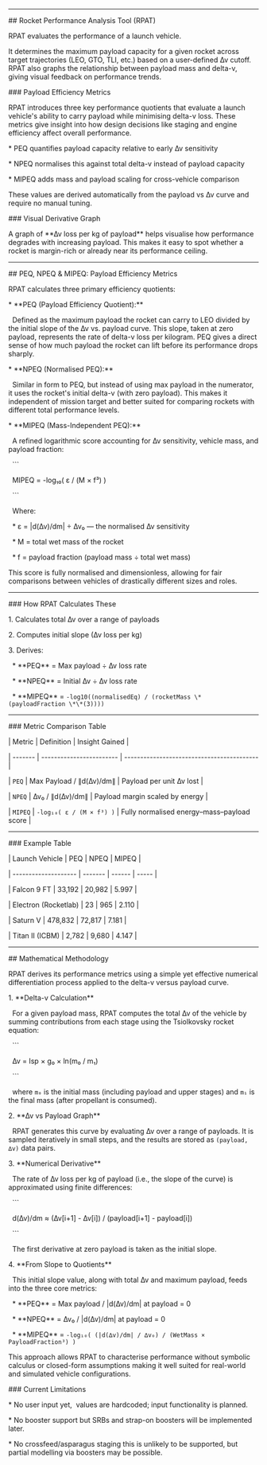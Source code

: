 

---



\## Rocket Performance Analysis Tool (RPAT)



RPAT evaluates the performance of a launch vehicle.



It determines the maximum payload capacity for a given rocket across target trajectories (LEO, GTO, TLI, etc.) based on a user-defined ∆v cutoff. RPAT also graphs the relationship between payload mass and delta-v, giving visual feedback on performance trends.



\### Payload Efficiency Metrics



RPAT introduces three key performance quotients that evaluate a launch vehicle's ability to carry payload while minimising delta-v loss. These metrics give insight into how design decisions like staging and engine efficiency affect overall performance.



\* PEQ quantifies payload capacity relative to early ∆v sensitivity

\* NPEQ normalises this against total delta-v instead of payload capacity

\* MIPEQ adds mass and payload scaling for cross-vehicle comparison



These values are derived automatically from the payload vs ∆v curve and require no manual tuning.



\### Visual Derivative Graph



A graph of \*\*∆v loss per kg of payload\*\* helps visualise how performance degrades with increasing payload. This makes it easy to spot whether a rocket is margin-rich or already near its performance ceiling.



---



\## PEQ, NPEQ \& MIPEQ: Payload Efficiency Metrics



RPAT calculates three primary efficiency quotients:



\* \*\*PEQ (Payload Efficiency Quotient):\*\*

&nbsp; Defined as the maximum payload the rocket can carry to LEO divided by the initial slope of the ∆v vs. payload curve. This slope, taken at zero payload, represents the rate of delta-v loss per kilogram. PEQ gives a direct sense of how much payload the rocket can lift before its performance drops sharply.



\* \*\*NPEQ (Normalised PEQ):\*\*

&nbsp; Similar in form to PEQ, but instead of using max payload in the numerator, it uses the rocket's initial delta-v (with zero payload). This makes it independent of mission target and better suited for comparing rockets with different total performance levels.



\* \*\*MIPEQ (Mass-Independent PEQ):\*\*

&nbsp; A refined logarithmic score accounting for ∆v sensitivity, vehicle mass, and payload fraction:



&nbsp; ```

&nbsp; MIPEQ = -log₁₀( ε / (M × f³) )

&nbsp; ```



&nbsp; Where:



&nbsp; \* ε = |d(∆v)/dm| ÷ ∆v₀ — the normalised ∆v sensitivity



&nbsp; \* M = total wet mass of the rocket



&nbsp; \* f = payload fraction (payload mass ÷ total wet mass)



This score is fully normalised and dimensionless, allowing for fair comparisons between vehicles of drastically different sizes and roles.



---



\### How RPAT Calculates These



1\. Calculates total ∆v over a range of payloads

2\. Computes initial slope (∆v loss per kg)

3\. Derives:



&nbsp;  \* \*\*PEQ\*\* = Max payload ÷ ∆v loss rate

&nbsp;  \* \*\*NPEQ\*\* = Initial ∆v ÷ ∆v loss rate

&nbsp;  \* \*\*MIPEQ\*\* = `-log10((normalisedEq) / (rocketMass \* (payloadFraction \*\*(3))))`



---



\### Metric Comparison Table



| Metric  | Definition               | Insight Gained                             |

| ------- | ------------------------ | ------------------------------------------ |

| `PEQ`   | Max Payload / ∥d(∆v)/dm∥ | Payload per unit ∆v lost                   |

| `NPEQ`  | ∆v₀ / ∥d(∆v)/dm∥         | Payload margin scaled by energy            |

| `MIPEQ` | `-log₁₀( ε / (M × f³) )` | Fully normalised energy–mass–payload score |



---



\### Example Table



| Launch Vehicle       | PEQ     | NPEQ   | MIPEQ |

| -------------------- | ------- | ------ | ----- |

| Falcon 9 FT          | 33,192  | 20,982 | 5.997 |

| Electron (Rocketlab) | 23      | 965    | 2.110 |

| Saturn V             | 478,832 | 72,817 | 7.181 |

| Titan II (ICBM)      | 2,782   | 9,680  | 4.147 |



---



\## Mathematical Methodology



RPAT derives its performance metrics using a simple yet effective numerical differentiation process applied to the delta-v versus payload curve.



1\. \*\*Delta-v Calculation\*\*

&nbsp;  For a given payload mass, RPAT computes the total ∆v of the vehicle by summing contributions from each stage using the Tsiolkovsky rocket equation:



&nbsp;  ```

&nbsp;  ∆v = Isp × g₀ × ln(m₀ / m₁)

&nbsp;  ```



&nbsp;  where `m₀` is the initial mass (including payload and upper stages) and `m₁` is the final mass (after propellant is consumed).



2\. \*\*∆v vs Payload Graph\*\*

&nbsp;  RPAT generates this curve by evaluating ∆v over a range of payloads. It is sampled iteratively in small steps, and the results are stored as `(payload, ∆v)` data pairs.



3\. \*\*Numerical Derivative\*\*

&nbsp;  The rate of ∆v loss per kg of payload (i.e., the slope of the curve) is approximated using finite differences:



&nbsp;  ```

&nbsp;  d(∆v)/dm ≈ (∆v\[i+1] - ∆v\[i]) / (payload\[i+1] - payload\[i])

&nbsp;  ```



&nbsp;  The first derivative at zero payload is taken as the initial slope.



4\. \*\*From Slope to Quotients\*\*

&nbsp;  This initial slope value, along with total ∆v and maximum payload, feeds into the three core metrics:



&nbsp;  \* \*\*PEQ\*\* = Max payload / |d(∆v)/dm| at payload = 0

&nbsp;  \* \*\*NPEQ\*\* = ∆v₀ / |d(∆v)/dm| at payload = 0

&nbsp;  \* \*\*MIPEQ\*\* = `-log₁₀( (|d(∆v)/dm| / ∆v₀) / (WetMass × PayloadFraction³) )`



This approach allows RPAT to characterise performance without symbolic calculus or closed-form assumptions making it well suited for real-world and simulated vehicle configurations.



\### Current Limitations



\* No user input yet,  values are hardcoded; input functionality is planned.

\* No booster support but SRBs and strap-on boosters will be implemented later.

\* No crossfeed/asparagus staging this is unlikely to be supported, but partial modelling via boosters may be possible.



